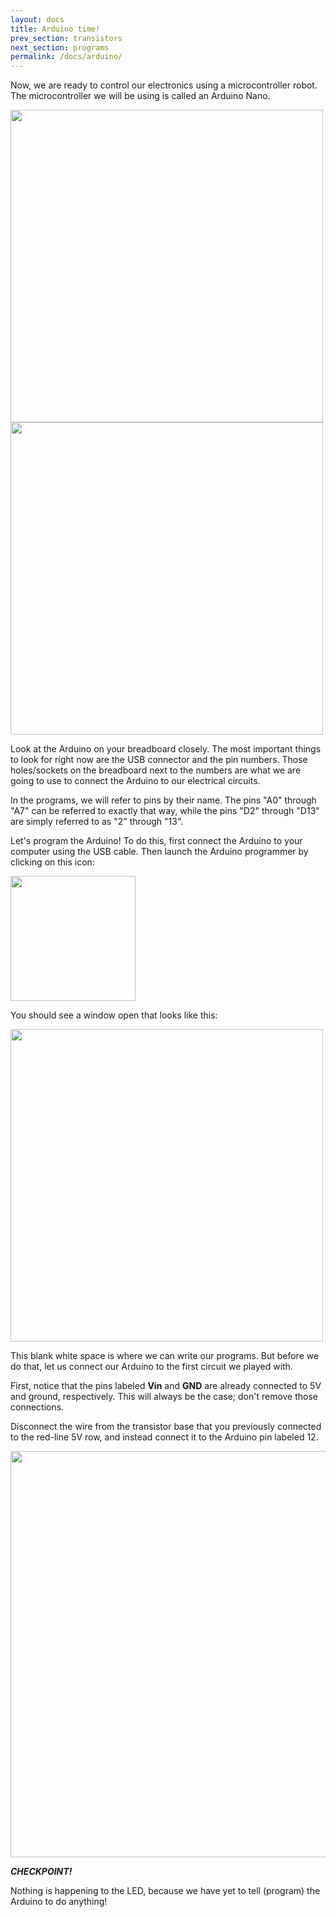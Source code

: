 ```yaml
---
layout: docs
title: Arduino time!
prev_section: transistors
next_section: programs
permalink: /docs/arduino/
---
```


Now, we are ready to control our electronics using a microcontroller
robot. The microcontroller we will be using is called an Arduino Nano.

<img src="http://upload.wikimedia.org/wikipedia/commons/8/8d/Arduino_Nano.jpg" style="width: 500px"/>

<img src="{{ site.baseurl }}/img/nano3_pinouts.png" style="width: 500px"/>

Look at the Arduino on your breadboard closely. The most important things
to look for right now are the USB connector and the pin
numbers. Those holes/sockets on the breadboard next to the numbers
are what we are going to use to connect the Arduino to our electrical
circuits.

In the programs, we will refer to pins by their name. The pins "A0" through "A7" can be referred to exactly that way, while the pins "D2" through "D13" are simply referred to as "2" through "13". 

Let's program the Arduino! To do this, first connect the Arduino
to your computer using the USB cable.
Then launch the Arduino programmer by clicking on this icon:

<img src="{{ site.baseurl }}/img/arduino-icon.png" style="width: 200px"/>

You should see a window open that looks like this:

<img src="{{ site.baseurl }}/img/arduino-window.png" style="width: 500px"/>

This blank white space is where we can write our programs. But before
we do that, let us connect our Arduino to the first circuit we played
with. 

First, notice that the pins labeled **Vin** and **GND** are already connected to 5V and ground, respectively. This will always be the case; don't remove those connections.

Disconnect the wire from the transistor base that you previously connected to the red-line 5V row, and instead connect it to the Arduino pin labeled 12. 

<img src="{{ site.baseurl }}/img/a-arduino-led-circuit.jpg" style="width: 650px"/>

**_CHECKPOINT!_**

Nothing is happening to the LED, because we have yet to tell (program) the Arduino to do anything!



